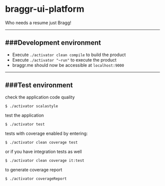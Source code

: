 # braggr-ui-platform
Who needs a resume just Bragg!

-----------------------------------------------------------------------
###Development environment
-----------------------------------------------------------------------
* Execute `./activator clean compile` to build the product
* Execute `./activator "~run"` to execute the product
* braggr.me should now be accessible at `localhost:9000`

-----------------------------------------------------------------------
###Test environment
-----------------------------------------------------------------------
check the application code quality
```
$ ./activator scalastyle
```
test the application
```
$ ./activator test
```
tests with coverage enabled by entering:
```
$ ./activator clean coverage test
```
or if you have integration tests as well
```
$ ./activator clean coverage it:test
```
to generate coverage report
```
$ ./activator coverageReport
```